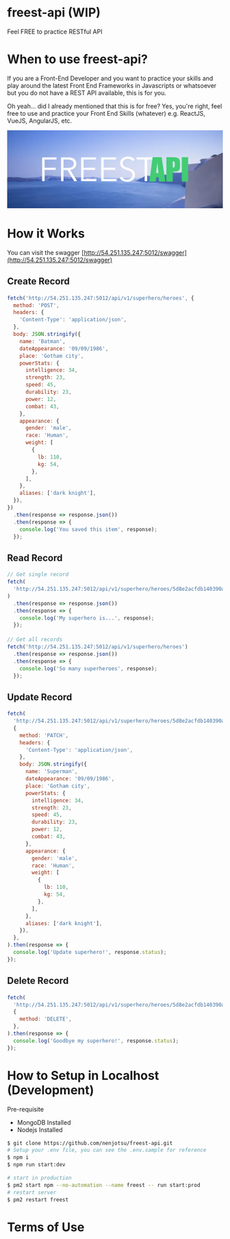 # freest-api (WIP)

Feel FREE to practice RESTful API

# When to use freest-api?

If you are a Front-End Developer and you want to practice your skills and play around the latest Front End Frameworks in Javascripts or whatsoever but you do not have a REST API available, this is for you.

Oh yeah... did I already mentioned that this is for free? Yes, you're right, feel free to use and practice your Front End Skills (whatever) e.g. ReactJS, VueJS, AngularJS, etc.

![alt text](./freestapi.jpg 'Feel FREE to practice RESTful API')

# How it Works

You can visit the swagger [http://54.251.135.247:5012/swagger](http://54.251.135.247:5012/swagger)

## Create Record

```javascript
fetch('http://54.251.135.247:5012/api/v1/superhero/heroes', {
  method: 'POST',
  headers: {
    'Content-Type': 'application/json',
  },
  body: JSON.stringify({
    name: 'Batman',
    dateAppearance: '09/09/1986',
    place: 'Gotham city',
    powerStats: {
      intelligence: 34,
      strength: 23,
      speed: 45,
      durability: 23,
      power: 12,
      combat: 43,
    },
    appearance: {
      gender: 'male',
      race: 'Human',
      weight: [
        {
          lb: 110,
          kg: 54,
        },
      ],
    },
    aliases: ['dark knight'],
  }),
})
  .then(response => response.json())
  .then(response => {
    console.log('You saved this item', response);
  });
```

## Read Record

```javascript
// Get single record
fetch(
  'http://54.251.135.247:5012/api/v1/superhero/heroes/5d8e2acfdb140390a701e759',
)
  .then(response => response.json())
  .then(response => {
    console.log('My superhero is...', response);
  });

// Get all records
fetch('http://54.251.135.247:5012/api/v1/superhero/heroes')
  .then(response => response.json())
  .then(response => {
    console.log('So many superheroes', response);
  });
```

## Update Record

```javascript
fetch(
  'http://54.251.135.247:5012/api/v1/superhero/heroes/5d8e2acfdb140390a701e759',
  {
    method: 'PATCH',
    headers: {
      'Content-Type': 'application/json',
    },
    body: JSON.stringify({
      name: 'Superman',
      dateAppearance: '09/09/1986',
      place: 'Gotham city',
      powerStats: {
        intelligence: 34,
        strength: 23,
        speed: 45,
        durability: 23,
        power: 12,
        combat: 43,
      },
      appearance: {
        gender: 'male',
        race: 'Human',
        weight: [
          {
            lb: 110,
            kg: 54,
          },
        ],
      },
      aliases: ['dark knight'],
    }),
  },
).then(response => {
  console.log('Update superhero!', response.status);
});
```

## Delete Record

```javascript
fetch(
  'http://54.251.135.247:5012/api/v1/superhero/heroes/5d8e2acfdb140390a701e759',
  {
    method: 'DELETE',
  },
).then(response => {
  console.log('Goodbye my superhero!', response.status);
});
```

# How to Setup in Localhost (Development)

Pre-requisite

- MongoDB Installed
- Nodejs Installed

```bash
$ git clone https://github.com/nenjotsu/freest-api.git
# Setup your .env file, you can see the .env.sample for reference
$ npm i
$ npm run start:dev
```

```bash
# start in production
$ pm2 start npm --no-automation --name freest -- run start:prod
# restart server
$ pm2 restart freest
```

# Terms of Use
